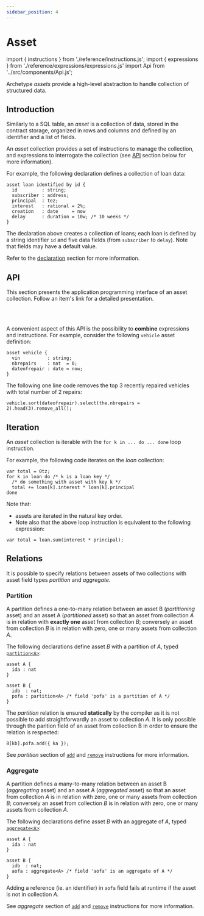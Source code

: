 ```yaml
---
sidebar_position: 4
---
```


# Asset

import { instructions } from './reference/instructions.js';
import { expressions } from './reference/expressions/expressions.js'
import Api from '../src/components/Api.js';

Archetype *assets* provide a high-level abstraction to handle collection of structured data.

## Introduction

Similarly to a SQL table, an *asset* is a collection of data, stored in the contract storage, organized in rows and columns and defined by an identifier and a list of fields.

An *asset* collection provides a set of instructions to manage the collection, and expressions to interrogate the collection (see [API](/docs/asset#api) section below for more information).

For example, the following declaration defines a collection of loan data:
```archetype
asset loan identified by id {
  id         : string;
  subscriber : address;
  principal  : tez;
  interest   : rational = 2%;
  creation   : date     = now
  delay      : duration = 10w; /* 10 weeks */
}
```

The declaration above creates a collection of loans; each loan is defined by a string identifier `id` and five data fields (from `subscriber` to `delay`). Note that fields may have a default value.

Refer to the [declaration](/docs/reference/declarations/storage#asset) section for more information.

## API

This section presents the application programming interface of an asset collection. Follow an item's link for a detailed presentation.

<Api title="Instructions" data={instructions.assets} />
<br/>
<Api title="Expressions" data={expressions.asset} />
<br/>

A convenient aspect of this API is the possibility to **combine** expressions and instructions. For example, consider the following `vehicle` asset definition:

```archetype
asset vehicle {
  vin          : string;
  nbrepairs    : nat  = 0;
  dateofrepair : date = now;
}
```

The following one line code removes the top 3 recently repaired vehicles with total number of 2 repairs:
```archetype
vehicle.sort(dateofrepair).select(the.nbrepairs = 2).head(3).remove_all();
```

## Iteration

An *asset* collection is iterable with the `for k in ... do ... done` loop instruction.

For example, the following code iterates on the *loan* collection:
```archetype
var total = 0tz;
for k in loan do /* k is a loan key */
  /* do something with asset with key k */
  total += loan[k].interest * loan[k].principal
done
```

Note that:
* assets are iterated in the natural key order.
* Note also that the above loop instruction is equivalent to the following expression:
```archetype
var total = loan.sum(interest * principal);
```
## Relations

It is possible to specify relations between assets of two collections with asset field types *partition* and *aggregate*.

### Partition

A partition defines a one-to-many relation between an asset B (*partitioning* asset) and an asset A (*partitioned* asset) so that an asset from collection *A* is in relation with **exactly one** asset from collection *B*; conversely an asset from collection *B* is in relation with zero, one or many assets from collection *A*.

The following declarations define asset *B* with a partition of *A*, typed [`partition<A>`](/docs/reference/types#p-q-r):
```archetype
asset A {
  ida : nat
}

asset B {
  idb  : nat;
  pofa : partition<A> /* field 'pofa' is a partition of A */
}
```

The *partition* relation is ensured **statically** by the compiler as it is not possible to add straightforwardly an asset to collection *A*. It is only possible through the parition field of an asset from collection B in order to ensure the relation is respected:
```archetype
B[kb].pofa.add({ ka });
```
See *partition* section of [`add`](/docs/reference/instructions/asset#aadda) and [`remove`](/docs/reference/instructions/asset#aremovek) instructions for more information.


### Aggregate

A partition defines a many-to-many relation between an asset B (*aggregating* asset) and an asset A (*aggregated* asset) so that an asset from collection *A* is in relation with zero, one or many assets from collection *B*; conversely an asset from collection *B* is in relation with zero, one or many assets from collection *A*.

The following declarations define asset *B* with an aggregate of *A*, typed [`aggregate<A>`](/docs/reference/types#aggregate<A>):
```archetype
asset A {
  ida : nat
}

asset B {
  idb  : nat;
  aofa : aggregate<A> /* field 'aofa' is an aggregate of A */
}
```

Adding a reference (ie. an identifier) in `aofa` field fails at runtime if the asset is not in collection *A*.

See *aggregate* section of [`add`](/docs/reference/instructions/asset#aadda) and [`remove`](/docs/reference/instructions/asset#aremovek) instructions for more information.